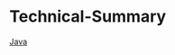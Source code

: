 # Technical-Summary

[Java](https://github.com/LarryNaaa/Technical-Summary/blob/master/Java.md)

[]()
[]()
[]()
[]()
[]()
[]()
[]()
[]()


 

